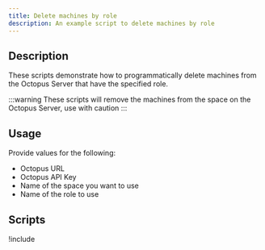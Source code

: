 ```yaml
---
title: Delete machines by role
description: An example script to delete machines by role
---
```


## Description

These scripts demonstrate how to programmatically delete machines from the Octopus Server that have the specified role.

:::warning
These scripts will remove the machines from the space on the Octopus Server, use with caution
:::

## Usage
Provide values for the following:
- Octopus URL
- Octopus API Key
- Name of the space you want to use
- Name of the role to use

## Scripts

!include <delete-machines-by-role-scripts>